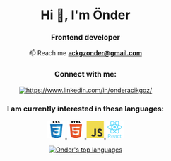 <div align="center">
<h1 >Hi 👋, I'm Önder</h1>
<h3 >Frontend developer</h3>

 📫 Reach me **ackgzonder@gmail.com** 

<h3 >Connect with me:</h3>
<p>
<a href="https://www.linkedin.com/in/onderacikgoz/" target="blank"><img align="center" src="https://cdn.jsdelivr.net/npm/simple-icons@3.0.1/icons/linkedin.svg" alt="https://www.linkedin.com/in/onderacikgoz/" height="30" width="40" /></a>
</p>

<h3>I am currently interested in these languages:</h3>
<p> <a href="https://www.w3schools.com/css/" target="_blank"> <img src="https://raw.githubusercontent.com/devicons/devicon/master/icons/css3/css3-original-wordmark.svg" alt="css3" width="40" height="40"/> </a> <a href="https://www.w3.org/html/" target="_blank"> <img src="https://raw.githubusercontent.com/devicons/devicon/master/icons/html5/html5-original-wordmark.svg" alt="html5" width="40" height="40"/> </a> <a href="https://developer.mozilla.org/en-US/docs/Web/JavaScript" target="_blank"> <img src="https://raw.githubusercontent.com/devicons/devicon/master/icons/javascript/javascript-original.svg" alt="javascript" width="40" height="40"/> </a> <a href="https://reactjs.org/" target="_blank"> <img src="https://raw.githubusercontent.com/devicons/devicon/master/icons/react/react-original-wordmark.svg" alt="reactjs" width="40" height="40"/> </a> </p>


[![Onder's top languages](https://github-readme-stats.vercel.app/api/top-langs/?username=ondeer&theme=blue-green)](https://github.com/anuraghazra/github-readme-stats)
</div>
